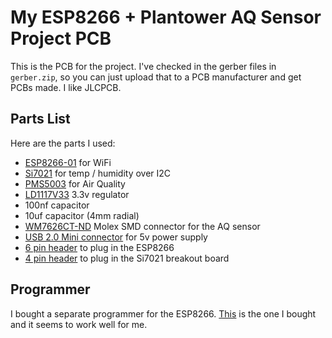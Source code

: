 # My ESP8266 + Plantower AQ Sensor Project PCB

This is the PCB for the project.  I've checked in the gerber files in
`gerber.zip`, so you can just upload that to a PCB manufacturer and get PCBs
made.  I like JLCPCB.

## Parts List

Here are the parts I used:

* [ESP8266-01](https://www.digikey.com/product-detail/en/sparkfun-electronics/WRL-13678/1568-1235-ND/5725944) for WiFi
* [Si7021](https://www.aliexpress.com/item/4000598507886.html) for temp / humidity over I2C
* [PMS5003](https://www.aliexpress.com/item/32834164058.html) for Air Quality
* [LD1117V33](https://www.digikey.com/product-detail/en/stmicroelectronics/LD1117V33/497-1491-5-ND/586012) 3.3v regulator
* 100nf capacitor
* 10uf capacitor (4mm radial)
* [WM7626CT-ND](https://www.digikey.com/product-detail/en/molex/0532610871/WM7626CT-ND/699113) Molex SMD connector for the AQ sensor
* [USB 2.0 Mini connector](https://www.digikey.com/product-detail/en/edac-inc/690-005-299-043/151-1206-1-ND/4312192) for 5v power supply
* [6 pin header](https://www.digikey.com/product-detail/en/sullins-connector-solutions/PPTC032LFBN-RC/S7071-ND/810210) to plug in the ESP8266
* [4 pin header](https://www.digikey.com/product-detail/en/sullins-connector-solutions/PPTC041LFBN-RC/S7002-ND/810144) to plug in the Si7021 breakout board

## Programmer

I bought a separate programmer for the ESP8266.
[This](https://www.amazon.com/gp/product/B07KF119YB/) is the one I bought and
it seems to work well for me.
